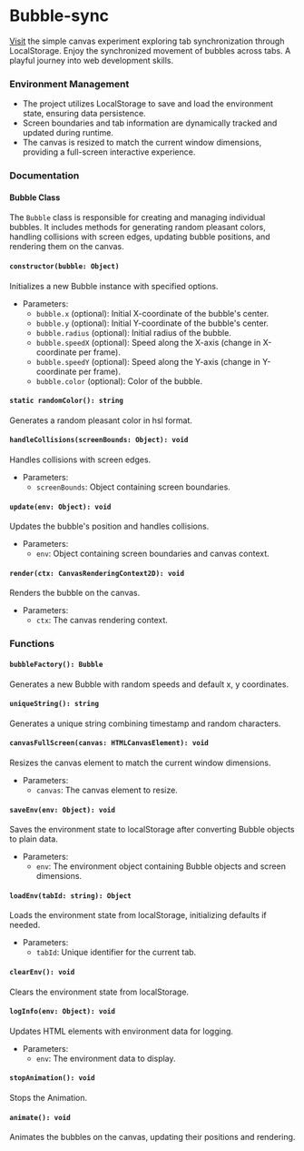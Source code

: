 # Bubble-sync
[Visit](https://bayramooov.github.io/bubble-sync/) the simple canvas experiment exploring tab synchronization through LocalStorage. Enjoy the synchronized movement of bubbles across tabs. A playful journey into web development skills.

### Environment Management

- The project utilizes LocalStorage to save and load the environment state, ensuring data persistence.
- Screen boundaries and tab information are dynamically tracked and updated during runtime.
- The canvas is resized to match the current window dimensions, providing a full-screen interactive experience.

### Documentation

#### Bubble Class

The `Bubble` class is responsible for creating and managing individual bubbles. It includes methods for generating random pleasant colors, handling collisions with screen edges, updating bubble positions, and rendering them on the canvas.

#### `constructor(bubble: Object)`

Initializes a new Bubble instance with specified options.

- Parameters:
  - `bubble.x` (optional): Initial X-coordinate of the bubble's center.
  - `bubble.y` (optional): Initial Y-coordinate of the bubble's center.
  - `bubble.radius` (optional): Initial radius of the bubble.
  - `bubble.speedX` (optional): Speed along the X-axis (change in X-coordinate per frame).
  - `bubble.speedY` (optional): Speed along the Y-axis (change in Y-coordinate per frame).
  - `bubble.color` (optional): Color of the bubble.

#### `static randomColor(): string`

Generates a random pleasant color in hsl format.

#### `handleCollisions(screenBounds: Object): void`

Handles collisions with screen edges.

- Parameters:
  - `screenBounds`: Object containing screen boundaries.

#### `update(env: Object): void`

Updates the bubble's position and handles collisions.

- Parameters:
  - `env`: Object containing screen boundaries and canvas context.

#### `render(ctx: CanvasRenderingContext2D): void`

Renders the bubble on the canvas.

- Parameters:
  - `ctx`: The canvas rendering context.

### Functions

#### `bubbleFactory(): Bubble`

Generates a new Bubble with random speeds and default x, y coordinates.

#### `uniqueString(): string`

Generates a unique string combining timestamp and random characters.

#### `canvasFullScreen(canvas: HTMLCanvasElement): void`

Resizes the canvas element to match the current window dimensions.

- Parameters:
  - `canvas`: The canvas element to resize.

#### `saveEnv(env: Object): void`

Saves the environment state to localStorage after converting Bubble objects to plain data.

- Parameters:
  - `env`: The environment object containing Bubble objects and screen dimensions.

#### `loadEnv(tabId: string): Object`

Loads the environment state from localStorage, initializing defaults if needed.

- Parameters:
  - `tabId`: Unique identifier for the current tab.

#### `clearEnv(): void`

Clears the environment state from localStorage.

#### `logInfo(env: Object): void`

Updates HTML elements with environment data for logging.

- Parameters:
  - `env`: The environment data to display.

#### `stopAnimation(): void`

Stops the Animation.

#### `animate(): void`

Animates the bubbles on the canvas, updating their positions and rendering.
